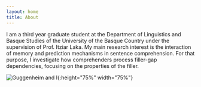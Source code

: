 ```yaml
---
layout: home
title: About
---
```



I am a third year graduate student at the Department of Linguistics and Basque Studies of the University of the Basque Country under the supervision of Prof. Itziar Laka. My main research interest is the interaction of memory and prediction mechanisms in sentence comprehension. For that purpose, I investigate how comprehenders process filler-gap dependencies, focusing on the properties of the filler.

![Guggenheim and I](http://www.ehu.eus/HEB/wp-content/uploads/2015/11/Foto-grande.jpg){:height="75%" width="75%"}
